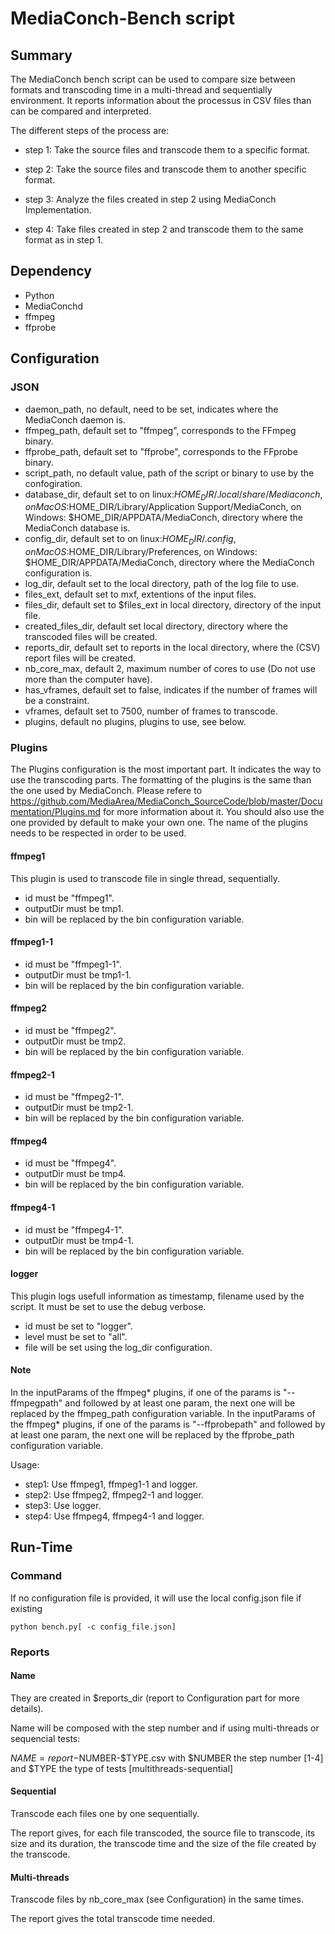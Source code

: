 # MediaConch-Bench script

## Summary

The MediaConch bench script can be used to compare size between formats and transcoding time in a multi-thread and sequentially environment.
It reports information about the processus in CSV files than can be compared and interpreted.

The different steps of the process are:

* step 1: Take the source files and transcode them to a specific format.

* step 2: Take the source files and transcode them to another specific format.

* step 3: Analyze the files created in step 2 using MediaConch Implementation.

* step 4: Take files created in step 2 and transcode them to the same format as in step 1.

## Dependency

* Python
* MediaConchd
* ffmpeg
* ffprobe


## Configuration

### JSON

* daemon_path, no default, need to be set, indicates where the MediaConch daemon is.
* ffmpeg_path, default set to "ffmpeg", corresponds to the FFmpeg binary.
* ffprobe_path, default set to "ffprobe", corresponds to the FFprobe binary.
* script_path, no default value, path of the script or binary to use by the confogiration.
* database_dir, default set to on linux:$HOME_DIR/.local/share/Mediaconch, on MacOS:$HOME_DIR/Library/Application Support/MediaConch, on Windows: $HOME_DIR/APPDATA/MediaConch, directory where the MediaConch database is.
* config_dir, default set to on linux:$HOME_DIR/.config, on MacOS:$HOME_DIR/Library/Preferences, on Windows: $HOME_DIR/APPDATA/MediaConch, directory where the MediaConch configuration is.
* log_dir, default set to the local directory, path of the log file to use.
* files_ext, default set to mxf, extentions of the input files.
* files_dir, default set to $files_ext in local directory, directory of the input file.
* created_files_dir, default set local directory, directory where the transcoded files will be created.
* reports_dir, default set to reports in the local directory, where the (CSV) report files will be created.
* nb_core_max, default 2, maximum number of cores to use (Do not use more than the computer have).
* has_vframes, default set to false, indicates if the number of frames will be a constraint.
* vframes, default set to 7500, number of frames to transcode.
* plugins, default no plugins, plugins to use, see below.

### Plugins

The Plugins configuration is the most important part. It indicates the way to use the transcoding parts.
The formatting of the plugins is the same than the one used by MediaConch. Please refere to https://github.com/MediaArea/MediaConch_SourceCode/blob/master/Documentation/Plugins.md for more information about it. You should also use the one provided by default to make your own one.
The name of the plugins needs to be respected in order to be used.

#### ffmpeg1

This plugin is used to transcode file in single thread, sequentially.

* id must be "ffmpeg1".
* outputDir must be tmp1.
* bin will be replaced by the bin configuration variable.

#### ffmpeg1-1

* id must be "ffmpeg1-1".
* outputDir must be tmp1-1.
* bin will be replaced by the bin configuration variable.

#### ffmpeg2

* id must be "ffmpeg2".
* outputDir must be tmp2.
* bin will be replaced by the bin configuration variable.

#### ffmpeg2-1

* id must be "ffmpeg2-1".
* outputDir must be tmp2-1.
* bin will be replaced by the bin configuration variable.

#### ffmpeg4

* id must be "ffmpeg4".
* outputDir must be tmp4.
* bin will be replaced by the bin configuration variable.

#### ffmpeg4-1

* id must be "ffmpeg4-1".
* outputDir must be tmp4-1.
* bin will be replaced by the bin configuration variable.

#### logger

This plugin logs usefull information as timestamp, filename used by the script.
It must be set to use the debug verbose.

* id must be set to "logger".
* level must be set to "all".
* file will be set using the log_dir configuration.

#### Note

In the inputParams of the ffmpeg* plugins, if one of the params is "--ffmpegpath" and followed by at least one param, the next one will be replaced by the ffmpeg_path configuration variable.
In the inputParams of the ffmpeg* plugins, if one of the params is "--ffprobepath" and followed by at least one param, the next one will be replaced by the ffprobe_path configuration variable.

Usage:
* step1: Use ffmpeg1, ffmpeg1-1 and logger.
* step2: Use ffmpeg2, ffmpeg2-1 and logger.
* step3: Use logger.
* step4: Use ffmpeg4, ffmpeg4-1 and logger.

## Run-Time

### Command

If no configuration file is provided, it will use the local config.json file if existing

```shell
python bench.py[ -c config_file.json]
```

### Reports

#### Name

They are created in $reports_dir (report to Configuration part for more details).

Name will be composed with the step number and if using multi-threads or sequencial tests:

$NAME = report-$NUMBER-$TYPE.csv with $NUMBER the step number [1-4] and $TYPE the type of tests [multithreads-sequential]

#### Sequential

Transcode each files one by one sequentially.

The report gives, for each file transcoded, the source file to transcode, its size and its duration, the transcode time and the size of the file created by the transcode.

#### Multi-threads

Transcode files by nb_core_max (see Configuration) in the same times.

The report gives the total transcode time needed.
